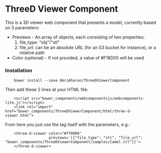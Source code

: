 
ThreeD Viewer Component
=====================

This is a 3D viewer web component that presents a model, currently based on 3 parameters:

* Previews - An array of objects, each consisting of two properties:
 	1. file_type: "obj"/"stl"
 	2. file_url: can be an absolute URL (for an S3 bucket for instance), or a relative path
* Color (optional) - If not provided, a value of #F18D05 will be used

### Installation

		bower install --save OmriAharon/ThreeDViewerComponent

Then add these 2 lines at your HTML file:

        <script src="bower_components/webcomponentsjs/webcomponents-lite.js"></script>
        <link rel="import" href="bower_components/ThreeDViewerComponent/html/three-d-viewer.html">

From here you just use the tag itself with the parameters, e.g.:

        <three-d-viewer color="#ff0000" 
                        previews='[{"file_type": "stl", "file_url": "bower_components/ThreeDViewerComponent/samples/Camel.stl"}]'>
        </three-d-viewer>
